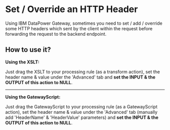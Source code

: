 # Set / Override an HTTP Header

Using IBM DataPower Gateway, sometimes you need to set / add / override some HTTP headers which sent by the client within the request before forwarding the request to the backend endpoint.



## How to use it?

**Using the XSLT:**

Just drag the XSLT to your processing rule (as a transform action), set the header name & value under the 'Advanced' tab and **set the INPUT  & the OUTPUT of this action to NULL**.

---

**Using the GatewayScript:**

Just drag the GatewayScript to your processing rule (as a GatewayScript action), set the header name & value under the 'Advanced' tab (manually add 'HeaderName' & 'HeaderValue' parameters) and **set the INPUT  & the OUTPUT of this action to NULL**.
